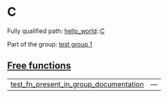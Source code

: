 # C

Fully qualified path: [hello_world](./hello_world.md)::[C](./hello_world-C.md)

Part of the group: [test group 1](./test_group_1.md)


## [Free functions](./hello_world-C-free_functions.md)

| | |
|:---|:---|
| [test_fn_present_in_group_documentation](./hello_world-C-test_fn_present_in_group_documentation.md) | — |
